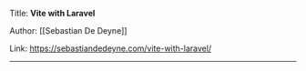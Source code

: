 Title: **Vite with Laravel**

Author: [[Sebastian De Deyne]]

Link: https://sebastiandedeyne.com/vite-with-laravel/

---
